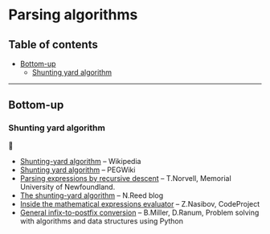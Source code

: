 # Parsing algorithms

## Table of contents

* [Bottom-up](#bottom-up)
	* [Shunting yard algorithm](#shunting-yard-algorithm)

---

## Bottom-up

### Shunting yard algorithm

:link:

* [Shunting-yard algorithm](https://en.wikipedia.org/wiki/Shunting-yard_algorithm) &ndash; Wikipedia
* [Shunting yard algorithm](https://web.archive.org/web/20180807214703/http://wcipeg.com/wiki/Shunting_yard_algorithm) &ndash; PEGWiki
* [Parsing expressions by recursive descent](https://www.engr.mun.ca/~theo/Misc/exp_parsing.htm#shunting_yard) &ndash; T.Norvell, Memorial University of Newfoundland.
* [The shunting-yard algorithm](http://www.reedbeta.com/blog/the-shunting-yard-algorithm/) &ndash; N.Reed blog
* [Inside the mathematical expressions evaluator](https://www.codeproject.com/Articles/21137/Inside-the-Mathematical-Expressions-Evaluator) &ndash; Z.Nasibov, CodeProject
* [General infix-to-postfix conversion](https://interactivepython.org/runestone/static/pythonds/BasicDS/InfixPrefixandPostfixExpressions.html#general-infix-to-postfix-conversion) &ndash; B.Miller, D.Ranum, Problem solving with algorithms and data structures using Python

